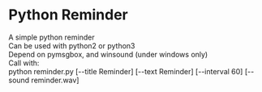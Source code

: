 Python Reminder
====

A simple python reminder <br>
Can be used with python2 or python3 <br>
Depend on pymsgbox, and winsound (under windows only) <br>
Call with: <br>
    python reminder.py [--title Reminder] [--text Reminder] [--interval 60] [--sound reminder.wav]
  
